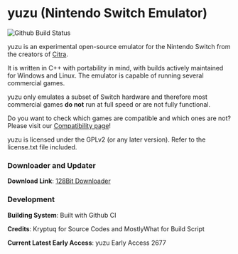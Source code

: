 yuzu (Nintendo Switch Emulator)
=============
![Github Build Status](https://github.com/Kryptuq/Yuzu-Early-Access-files/actions/workflows/build.yml/badge.svg)

yuzu is an experimental open-source emulator for the Nintendo Switch from the creators of [Citra](https://citra-emu.org/).

It is written in C++ with portability in mind, with builds actively maintained for Windows and Linux. The emulator is capable of running several commercial games.

yuzu only emulates a subset of Switch hardware and therefore most commercial games **do not** run at full speed or are not fully functional.

Do you want to check which games are compatible and which ones are not? Please visit our [Compatibility page](https://yuzu-emu.org/game/)!

yuzu is licensed under the GPLv2 (or any later version). Refer to the license.txt file included.

### Downloader and Updater

__Download Link__: [128Bit Downloader](https://mostlywhat.github.io/128Bit-Yuzu-Installer/)

### Development

__Building System__: Built with Github CI

__Credits__: Kryptuq for Source Codes and MostlyWhat for Build Script

__Current Latest Early Access__: yuzu Early Access 2677